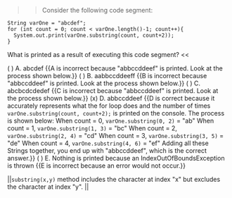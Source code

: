 >>Consider the following code segment:</p>
<pre><code class="java language-java">String varOne = "abcdef";
for (int count = 0; count &lt; varOne.length()-1; count++){
  System.out.print(varOne.substring(count, count+2));
}
</code></pre>
<p>What is printed as a result of executing this code segment? <<

( ) A. abcdef {{A is incorrect because "abbccddeef" is printed. Look at the process shown below.}}
( ) B. aabbccddeeff {{B is incorrect because "abbccddeef" is printed. Look at the process shown below.}}
( ) C. abcbcdcdedef {{C is incorrect because "abbccddeef" is printed. Look at the process shown below.}}
(x) D. abbccddeef {{D is correct because it accurately represents what the for loop does and the number of times <code>varOne.substring(count, count+2);</code> is printed on the console.
The process is shown below:
When count = 0, <code>varOne.substring(0, 2)</code> = "ab"
When count = 1, <code>varOne.substring(1, 3)</code> = "bc"
When count = 2, <code>varOne.substring(2, 4)</code> = "cd"
When count = 3, <code>varOne.substring(3, 5)</code> = "de"
When count = 4, <code>varOne.substring(4, 6)</code> = "ef"
Adding all these Strings together, you end up with "abbccddeef", which is the correct answer.}}
( ) E. Nothing is printed because an IndexOutOfBoundsException is thrown {{E is incorrect because an error would not occur.}}

||<code>substring(x,y)</code> method includes the character at index "x" but excludes the character at index "y". ||
